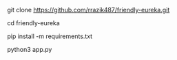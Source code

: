 git clone https://github.com/rrazik487/friendly-eureka.git

cd friendly-eureka

pip install -m requirements.txt

python3 app.py
